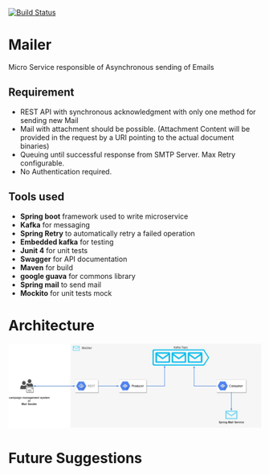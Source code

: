 [![Build Status](https://travis-ci.org/vin0010/Mailer.svg?branch=master)](https://travis-ci.org/vin0010/Mailer)

# Mailer
Micro Service responsible of Asynchronous sending of Emails



## Requirement
- REST API with synchronous acknowledgment with only one method for sending new Mail
- Mail with attachment should be possible. (Attachment Content will be provided in the request by a
URI pointing to the actual document binaries)
- Queuing until successful response from SMTP Server. Max Retry configurable.
- No Authentication required.

## Tools used
- **Spring boot** framework used to write microservice
- **Kafka** for messaging
- **Spring Retry** to automatically retry a failed operation  
- **Embedded kafka** for testing
- **Junit 4** for unit tests
- **Swagger** for API documentation
- **Maven** for build
- **google guava** for commons library
- **Spring mail** to send mail
- **Mockito** for unit tests mock

# Architecture
![Architecture](Architecture.jpg)

# Future Suggestions

